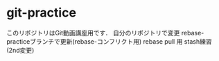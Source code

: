 # git-practice
このリポジトリはGit動画講座用です．
自分のリポジトリで変更
rebase-practiceブランチで更新(rebase-コンフリクト用)
rebase pull 用
stash練習 (2nd変更)

